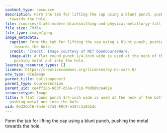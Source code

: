 ```yaml
---
content_type: resource
description: Form the tab for lifting the cap using a blunt punch, pushing the metal
  towards the hole.
file: /courses/3-a04-modern-blacksmithing-and-physical-metallurgy-fall-2008/0e32ddf69a4e57a889c9e18fc1a83bdc_068.jpg
file_size: 79364
file_type: image/jpeg
image_metadata:
  caption: Form the tab for lifting the cap using a blunt punch, pushing the metal
    towards the hole.
  credit: 'Credit: Image courtesy of MIT OpenCourseWare.'
  image-alt: A flat round punch 1/4-inch wide is used at the neck of the bottle opener,
    pushing metal out into the hole.
learning_resource_types: []
license: https://creativecommons.org/licenses/by-nc-sa/4.0/
ocw_type: OCWImage
parent_title: bottleopener3
parent_type: CourseSection
parent_uid: ce4ff28b-863f-d56a-c718-f0db09ca4d2e
resourcetype: Image
title: A flat round punch 1/4-inch wide is used at the neck of the bottle opener,
  pushing metal out into the hole
uid: 0e32ddf6-9a4e-57a8-89c9-e18fc1a83bdc
---
```

Form the tab for lifting the cap using a blunt punch, pushing the metal towards the hole.